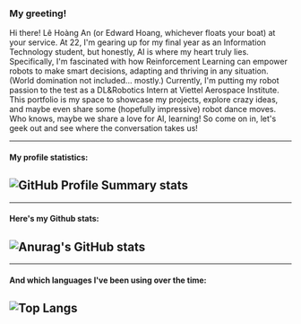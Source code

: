 ### My greeting!

Hi there! Lê Hoàng An (or Edward Hoang, whichever floats your boat) at your service. At 22, I'm gearing up for my final year as an Information Technology student, but honestly, AI is where my heart truly lies. Specifically, I'm fascinated with how Reinforcement Learning can empower robots to make smart decisions, adapting and thriving in any situation. (World domination not included... mostly.) Currently, I'm putting my robot passion to the test as a DL&Robotics Intern at Viettel Aerospace Institute. This portfolio is my space to showcase my projects, explore crazy ideas, and maybe even share some (hopefully impressive) robot dance moves. Who knows, maybe we share a love for AI, learning! So come on in, let's geek out and see where the conversation takes us!


--------------------------------------------------------------------------------------------
#### My profile statistics:
![GitHub Profile Summary stats](http://github-profile-summary-cards.vercel.app/api/cards/profile-details?username=lehoangan2906&theme=dracula)
--------------------------------------------------------------------------------------------

--------------------------------------------------------------------------------------------
#### Here's my Github stats:
![Anurag's GitHub stats](https://github-profile-summary-cards.vercel.app/api/cards/stats?username=lehoangan2906&theme=dracula)
-----------------------------------------------------------------

--------------------------------------------------------------------------------------------
#### And which languages I've been using over the time:
![Top Langs](https://github-profile-summary-cards.vercel.app/api/cards/most-commit-language?username=lehoangan2906&theme=dracula&exclude=JavaScript)
--------------------------------------------------------------------------------------------




